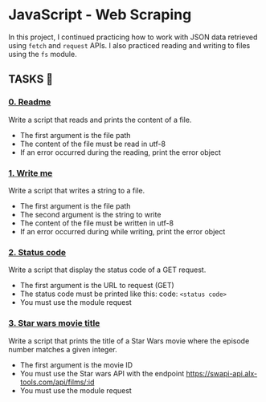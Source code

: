# **JavaScript - Web Scraping**

In this project, I continued practicing how to work with JSON data retrieved using `fetch` and `request` APIs. I also practiced reading and writing to files using the `fs` module.

## TASKS :book:

### [0. Readme](./0-readme.js)
Write a script that reads and prints the content of a file.

* The first argument is the file path
* The content of the file must be read in utf-8
* If an error occurred during the reading, print the error object

### [1. Write me](./1-writeme.js)
Write a script that writes a string to a file.

* The first argument is the file path
* The second argument is the string to write
* The content of the file must be written in utf-8
* If an error occurred during while writing, print the error object

### [2. Status code](./2-statuscode.js)
Write a script that display the status code of a GET request.

* The first argument is the URL to request (GET)
* The status code must be printed like this: code: `<status code>`
* You must use the module request

### [3. Star wars movie title](./3-starwars_title.js)
Write a script that prints the title of a Star Wars movie where the episode number matches a given integer.

* The first argument is the movie ID
* You must use the Star wars API with the endpoint https://swapi-api.alx-tools.com/api/films/:id
* You must use the module request